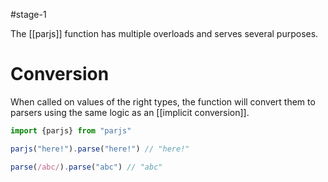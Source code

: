 #stage-1

The [[parjs]] function has multiple overloads and serves several purposes.

# Conversion
When called on values of the right types, the function will convert them to parsers using the same logic as an [[implicit conversion]].

```ts title:parjs.conversion.ts
import {parjs} from "parjs"

parjs("here!").parse("here!") // "here!"

parse(/abc/).parse("abc") // "abc"
```

